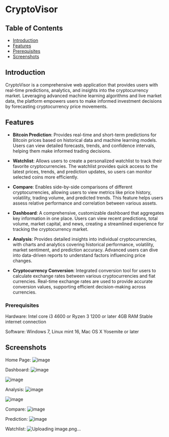 # CryptoVisor

## Table of Contents
- [Introduction](#introduction)
- [Features](#features)
- [Prerequisites](#prerequisites) 
- [Screenshots](#screenshots)


## Introduction

CryptoVisor is a comprehensive web application that provides users with real-time predictions, analytics, and insights into the cryptocurrency market. Leveraging advanced machine learning algorithms and live market data, the platform empowers users to make informed investment decisions by forecasting cryptocurrency price movements. 

## Features

- **Bitcoin Prediction**:  Provides real-time and short-term predictions for Bitcoin prices based on historical data and machine learning models. Users can view detailed forecasts, trends, and confidence intervals, helping them make informed trading decisions.

- **Watchlist**: Allows users to create a personalized watchlist to track their favorite cryptocurrencies. The watchlist provides quick access to the latest prices, trends, and prediction updates, so users can monitor selected coins more efficiently.

- **Compare**: Enables side-by-side comparisons of different cryptocurrencies, allowing users to view metrics like price history, volatility, trading volume, and predicted trends. This feature helps users assess relative performance and correlation between various assets.

- **Dashboard**: A comprehensive, customizable dashboard that aggregates key information in one place. Users can view recent predictions, total volume, market capital, and news, creating a streamlined experience for tracking the cryptocurrency market.

- **Analysis**: Provides detailed insights into individual cryptocurrencies, with charts and analytics covering historical performance, volatility, market sentiment, and prediction accuracy. Advanced users can dive into data-driven reports to understand factors influencing price changes.

- **Cryptocurrency Conversion**: Integrated conversion tool for users to calculate exchange rates between various cryptocurrencies and fiat currencies. Real-time exchange rates are used to provide accurate conversion values, supporting efficient decision-making across currencies.

### Prerequisites

Hardware: 
Intel core i3 4600 or Ryzen 3 1200 or later 
4GB RAM 
Stable internet connection 

Software: 
Windows 7, Linux mint 16, Mac OS X Yosemite or later 



## Screenshots

Home Page: 
![image](https://github.com/user-attachments/assets/9b4caac4-5be7-4e99-ad99-8b2aaab4984e)

Dashboard:
![image](https://github.com/user-attachments/assets/4fac86ca-5973-4c1c-868d-021e57a00ca2)

![image](https://github.com/user-attachments/assets/ed3a3bea-48f6-4e6b-a813-7593a38186af)

Analysis:
![image](https://github.com/user-attachments/assets/f666b0ed-368c-4298-b03c-a4173ea9a680)

![image](https://github.com/user-attachments/assets/02011cd0-19a5-4d32-8a67-fe015a3570d1)

Compare:
![image](https://github.com/user-attachments/assets/2b3199d7-ff08-41bb-9d03-6742c07cbc95)

Prediction:
![image](https://github.com/user-attachments/assets/346cffaa-aa03-4bc6-a5b5-094a0373906a)

Watchlist:
![Uploading image.png…]()

